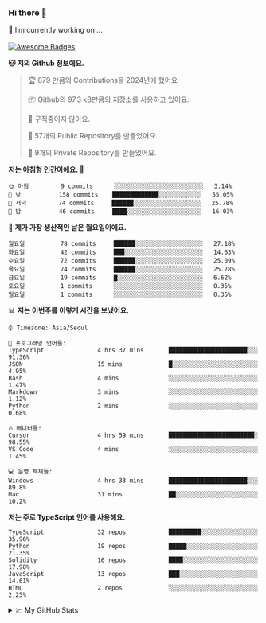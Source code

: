 ### Hi there 👋 
🔭 I’m currently working on ... </br></br>
[![Awesome Badges](https://img.shields.io/badge/Introduce-EN-green.svg)](https://github.com/tlatkdgus1/tlatkdgus1/blob/main/README.md.en)

<!--START_SECTION:waka-->
**🐱 저의 Github 정보에요.** 

> 🏆 879 만큼의 Contributions을 2024년에 했어요
 > 
> 📦 Github의 97.3 kB만큼의 저장소를 사용하고 있어요. 
 > 
> 🚫 구직중이지 않아요.
 > 
> 📜 57개의 Public Repository를 만들었어요. 
 > 
> 🔑 9개의 Private Repository를 만들었어요.  

**저는 아침형 인간이에요. 🐤** 

```text
🌞 아침         9 commits      ░░░░░░░░░░░░░░░░░░░░░░░░░   3.14% 
🌆 낮　         158 commits    █████████████░░░░░░░░░░░░   55.05% 
🌃 저녁         74 commits     ██████░░░░░░░░░░░░░░░░░░░   25.78% 
🌙 밤　         46 commits     ████░░░░░░░░░░░░░░░░░░░░░   16.03%

```
📅 **제가 가장 생산적인 날은 월요일이에요.** 

```text
월요일          78 commits     ██████░░░░░░░░░░░░░░░░░░░   27.18% 
화요일          42 commits     ███░░░░░░░░░░░░░░░░░░░░░░   14.63% 
수요일          72 commits     ██████░░░░░░░░░░░░░░░░░░░   25.09% 
목요일          74 commits     ██████░░░░░░░░░░░░░░░░░░░   25.78% 
금요일          19 commits     █░░░░░░░░░░░░░░░░░░░░░░░░   6.62% 
토요일          1 commits      ░░░░░░░░░░░░░░░░░░░░░░░░░   0.35% 
일요일          1 commits      ░░░░░░░░░░░░░░░░░░░░░░░░░   0.35%

```


📊 **저는 이번주를 이렇게 시간을 보냈어요.** 

```text
⌚︎ Timezone: Asia/Seoul

💬 프로그래밍 언어들: 
TypeScript               4 hrs 37 mins       ██████████████████████░░░   91.36% 
JSON                     15 mins             █░░░░░░░░░░░░░░░░░░░░░░░░   4.95% 
Bash                     4 mins              ░░░░░░░░░░░░░░░░░░░░░░░░░   1.47% 
Markdown                 3 mins              ░░░░░░░░░░░░░░░░░░░░░░░░░   1.12% 
Python                   2 mins              ░░░░░░░░░░░░░░░░░░░░░░░░░   0.68%

🔥 에디터들: 
Cursor                   4 hrs 59 mins       ████████████████████████░   98.55% 
VS Code                  4 mins              ░░░░░░░░░░░░░░░░░░░░░░░░░   1.45%

💻 운영 체제들: 
Windows                  4 hrs 33 mins       ██████████████████████░░░   89.8% 
Mac                      31 mins             ██░░░░░░░░░░░░░░░░░░░░░░░   10.2%

```

**저는 주로 TypeScript 언어를 사용해요.** 

```text
TypeScript               32 repos            █████████░░░░░░░░░░░░░░░░   35.96% 
Python                   19 repos            █████░░░░░░░░░░░░░░░░░░░░   21.35% 
Solidity                 16 repos            ████░░░░░░░░░░░░░░░░░░░░░   17.98% 
JavaScript               13 repos            ███░░░░░░░░░░░░░░░░░░░░░░   14.61% 
HTML                     2 repos             ░░░░░░░░░░░░░░░░░░░░░░░░░   2.25%

```



<!--END_SECTION:waka-->

<details>
<summary>📈 My GitHub Stats</summary>
<p align="center"> <img src="https://github-readme-stats.vercel.app/api?username=tlatkdgus1&show_icons=true" alt="tlatkdgus1" />
</details>
